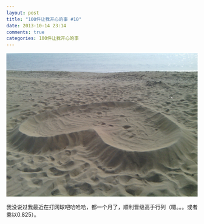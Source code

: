 ```yaml
---
layout: post
title: "100件让我开心的事 #10"
date: 2013-10-14 23:14
comments: true
categories: 100件让我开心的事
---
```


<img src="/images/happy_10.jpg" title="13年10月9号的秦皇岛海滩" alt="13年10月9号的秦皇岛海滩">

我没说过我最近在打网球吧哈哈哈，都一个月了，顺利晋级高手行列（嗯。。。或者乘以0.825）。
